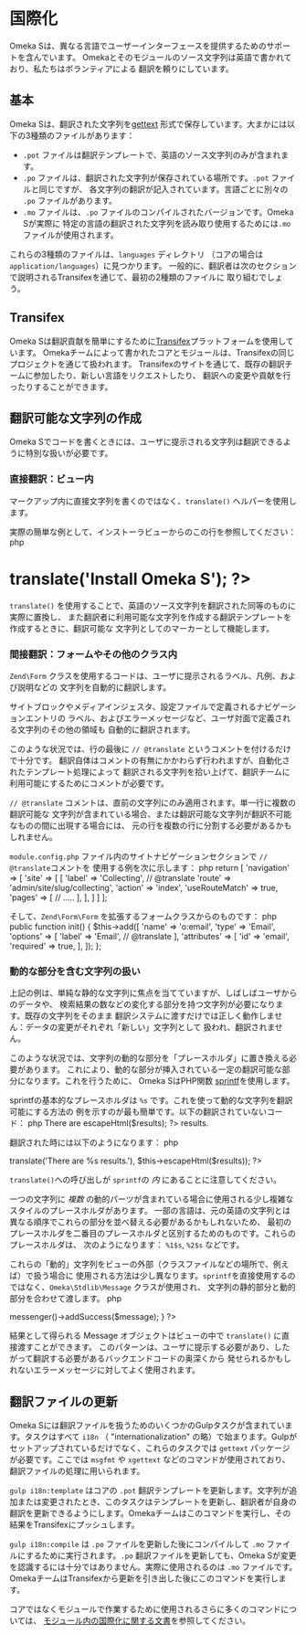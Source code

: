 # 国際化

Omeka Sは、異なる言語でユーザーインターフェースを提供するためのサポートを含んでいます。
Omekaとそのモジュールのソース文字列は英語で書かれており、私たちはボランティアによる
翻訳を頼りにしています。

## 基本

Omeka Sは、翻訳された文字列を[gettext](https://www.gnu.org/software/gettext/manual/gettext.html)
形式で保存しています。大まかには以下の3種類のファイルがあります：

- `.pot` ファイルは翻訳テンプレートで、英語のソース文字列のみが含まれます。
- `.po` ファイルは、翻訳された文字列が保存されている場所です。`.pot` ファイルと同じですが、
  各文字列の翻訳が記入されています。言語ごとに別々の `.po` ファイルがあります。
- `.mo` ファイルは、`.po` ファイルのコンパイルされたバージョンです。Omeka Sが実際に
  特定の言語の翻訳された文字列を読み取り使用するためには`.mo` ファイルが使用されます。

これらの3種類のファイルは、`languages` ディレクトリ
（コアの場合は`application/languages`）に見つかります。
一般的に、翻訳者は次のセクションで説明されるTransifexを通じて、最初の2種類のファイルに
取り組むでしょう。

## Transifex

Omeka Sは翻訳貢献を簡単にするために[Transifex](https://www.transifex.com/omeka/omeka-s/)プラットフォームを使用しています。
Omekaチームによって書かれたコアとモジュールは、Transifexの同じプロジェクトを通じて扱われます。
Transifexのサイトを通じて、既存の翻訳チームに参加したり、新しい言語をリクエストしたり、
翻訳への変更や貢献を行ったりすることができます。

## 翻訳可能な文字列の作成

Omeka Sでコードを書くときには、ユーザに提示される文字列は翻訳できるように特別な扱いが必要です。

### 直接翻訳：ビュー内

マークアップ内に直接文字列を書くのではなく、`translate()` ヘルパーを使用します。

実際の簡単な例として、インストーラビューからのこの行を参照してください：
php
<h1><?php echo $this->translate('Install Omeka S'); ?></h1>

`translate()` を使用することで、英語のソース文字列を翻訳された同等のものに実際に置換し、
また翻訳者に利用可能な文字列を作成する翻訳テンプレートを作成するときに、翻訳可能な
文字列としてのマーカーとして機能します。

### 間接翻訳：フォームやその他のクラス内

`Zend\Form` クラスを使用するコードは、ユーザに提示されるラベル、凡例、および説明などの
文字列を自動的に翻訳します。

サイトブロックやメディアインジェスタ、設定ファイルで定義されるナビゲーションエントリの
ラベル、およびエラーメッセージなど、ユーザ対面で定義される文字列のその他の領域も
自動的に翻訳されます。

このような状況では、行の最後に `// @translate` というコメントを付けるだけで十分です。
翻訳自体はコメントの有無にかかわらず行われますが、自動化されたテンプレート処理によって
翻訳される文字列を拾い上げて、翻訳チームに利用可能にするためにコメントが必要です。

`// @translate` コメントは、直前の文字列にのみ適用されます。単一行に複数の翻訳可能な
文字列が含まれている場合、または翻訳可能な文字列が翻訳不可能なものの間に出現する場合には、
元の行を複数の行に分割する必要があるかもしれません。

`module.config.php` ファイル内のサイトナビゲーションセクションで `// @translate`コメントを
使用する例を次に示します：
php
return [
    'navigation' => [
        'site' => [
            [
                'label' => 'Collecting', // @translate
                'route' => 'admin/site/slug/collecting',
                'action' => 'index',
                'useRouteMatch' => true,
                'pages' => [
                    // .....
                ],
            ],
        ]
    ]
];

そして、`Zend\Form\Form` を拡張するフォームクラスからのものです：
php
public function init()
{
    $this->add([
        'name' => 'o:email',
        'type' => 'Email',
        'options' => [
            'label' => 'Email', // @translate
        ],
        'attributes' => [
            'id' => 'email',
            'required' => true,
        ],
    ]);
};

### 動的な部分を含む文字列の扱い

上記の例は、単純な静的な文字列に焦点を当てていますが、しばしばユーザからのデータや、
検索結果の数などの変化する部分を持つ文字列が必要になります。既存の文字列をそのまま
翻訳システムに渡すだけでは正しく動作しません：データの変更がそれぞれ「新しい」文字列として
扱われ、翻訳されません。

このような状況では、文字列の動的な部分を「プレースホルダ」に置き換える必要があります。
これにより、動的な部分が挿入されている一定の翻訳可能な部分になります。これを行うために、
Omeka SはPHP関数 [sprintf](https://www.php.net/manual/en/function.sprintf.php)を使用します。

sprintfの基本的なプレースホルダは `%s` です。これを使って動的な文字列を翻訳可能にする方法の
例を示すのが最も簡単です。以下の翻訳されていないコード：
php
There are <?php echo $this->escapeHtml($results); ?> results.

翻訳された時には以下のようになります：
php
<?php echo sprintf($this->translate('There are %s results.'), $this->escapeHtml($results)); ?>

`translate()`への呼び出しが `sprintf`の *内* にあることに注意してください。

一つの文字列に *複数* の動的パーツが含まれている場合に使用される少し複雑なスタイルのプレースホルダがあります。
一部の言語は、元の英語の文字列とは異なる順序でこれらの部分を並べ替える必要があるかもしれないため、
最初のプレースホルダを二番目のプレースホルダと区別するためのものです。これらのプレースホルダは、
次のようになります： `%1$s`, `%2$s` などです。

これらの「動的」文字列をビューの外部（クラスファイルなどの場所で、例えば）で扱う場合に
使用される方法は少し異なります。`sprintf`を直接使用するのではなく、`Omeka\Stdlib\Message` クラスが使用され、
文字列の静的部分と動的部分を合わせて渡します。
php
<?php
use Omeka\Stdlib\Message;

// ...
    function exampleAction()
    {
        $message = new Message('There are %s results.', $results); // @translate
        $this->messenger()->addSuccess($message);
    }
?>

結果として得られる Message オブジェクトはビューの中で `translate()` に直接渡すことができます。
このパターンは、ユーザに提示する必要があり、したがって翻訳する必要があるバックエンドコードの奥深くから
発せられるかもしれないエラーメッセージに対してよく使用されます。

## 翻訳ファイルの更新

Omeka Sには翻訳ファイルを扱うためのいくつかのGulpタスクが含まれています。タスクはすべて `i18n` （ "internationalization" の略）で始まります。Gulpがセットアップされているだけでなく、これらのタスクでは `gettext` パッケージが必要です。ここでは `msgfmt` や `xgettext` などのコマンドが使用されており、翻訳ファイルの処理に用いられます。

`gulp i18n:template` はコアの `.pot` 翻訳テンプレートを更新します。文字列が追加または変更されたとき、このタスクはテンプレートを更新し、翻訳者が自身の翻訳を更新できるようにします。Omekaチームはこのコマンドを実行し、その結果をTransifexにプッシュします。

`gulp i18n:compile` は `.po` ファイルを更新した後にコンパイルして `.mo` ファイルにするために実行されます。`.po` 翻訳ファイルを更新しても、Omeka Sが変更を認識するには十分ではありません。実際に使用されるのは `.mo` ファイルです。OmekaチームはTransifexから更新を引き出した後にこのコマンドを実行します。

コアではなくモジュールで作業するために使用されるさらに多くのコマンドについては、
[モジュール内の国際化に関する文書](../modules/internationalization.md)を参照してください。